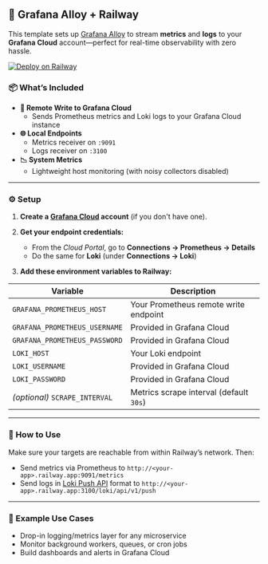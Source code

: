 ## 🚀 Grafana Alloy + Railway

This template sets up [Grafana Alloy](https://grafana.com/docs/alloy/) to stream **metrics** and **logs** to your **Grafana Cloud** account—perfect for real-time observability with zero hassle.

[![Deploy on Railway](https://railway.com/button.svg)](https://railway.com/deploy/railway-grafana-allo?referralCode=fPHbu5)

### 📦 What’s Included

- **🔧 Remote Write to Grafana Cloud**
  - Sends Prometheus metrics and Loki logs to your Grafana Cloud instance
- **🌐 Local Endpoints**
  - Metrics receiver on `:9091`
  - Logs receiver on `:3100`
- **📉 System Metrics**
  - Lightweight host monitoring (with noisy collectors disabled)

---

### ⚙️ Setup

1. **Create a [Grafana Cloud](https://grafana.com/products/cloud/) account** (if you don't have one).
2. **Get your endpoint credentials:**

   - From the _Cloud Portal_, go to **Connections → Prometheus → Details**
   - Do the same for **Loki** (under **Connections → Loki**)

3. **Add these environment variables to Railway:**

| Variable                       | Description                             |
| ------------------------------ | --------------------------------------- |
| `GRAFANA_PROMETHEUS_HOST`      | Your Prometheus remote write endpoint   |
| `GRAFANA_PROMETHEUS_USERNAME`  | Provided in Grafana Cloud               |
| `GRAFANA_PROMETHEUS_PASSWORD`  | Provided in Grafana Cloud               |
| `LOKI_HOST`                    | Your Loki endpoint                      |
| `LOKI_USERNAME`                | Provided in Grafana Cloud               |
| `LOKI_PASSWORD`                | Provided in Grafana Cloud               |
| _(optional)_ `SCRAPE_INTERVAL` | Metrics scrape interval (default `30s`) |

---

### 🧪 How to Use

Make sure your targets are reachable from within Railway’s network. Then:

- Send metrics via Prometheus to `http://<your-app>.railway.app:9091/metrics`
- Send logs in [Loki Push API](https://grafana.com/docs/loki/latest/api/#post-lokiapiv1push) format to `http://<your-app>.railway.app:3100/loki/api/v1/push`

---

### 🎯 Example Use Cases

- Drop-in logging/metrics layer for any microservice
- Monitor background workers, queues, or cron jobs
- Build dashboards and alerts in Grafana Cloud
